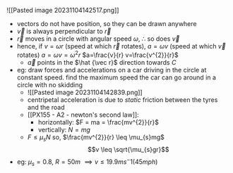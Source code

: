 ![[Pasted image 20231104142517.png]]
- vectors do not have position, so they can be drawn anywhere
- $\vec v$ is always perpendicular to $\vec r$
- $\vec r$ moves in a circle with angular speed $\omega, \; \therefore$ so does $\vec v$ 
- hence, if $v=\omega r$ (speed at which $\vec r$ rotates), $a=\omega v$ (speed at which $\vec v$ rotates) 
		$a=\omega v = \omega^{2}r$
		$a=\frac{v}{r} v=\frac{v^{2}}{r}$ 
	- $\vec a$ points in the $\hat {\vec r}$ direction towards $C$
- eg: draw forces and accelerations on a car driving in the circle at constant speed. find the maximum speed the car can go around in a circle with no skidding
	- ![[Pasted image 20231104142839.png]]
	- centripetal acceleration is due to *static* friction between the tyres and the road
	- [[PX155 - A2 - newton's second law]]: 
		- horizontally: $F = ma = \frac{mv^{2}}{r}$
		- vertically: $N = mg$
	- $F \leq \mu_{s}N$
		so, $\frac{mv^{2}}{r} \leq \mu_{s}mg$
	$$v \leq \sqrt{\mu_{s}gr}$$
- eg: $\mu_{s}=0.8$, $R=50m$ $\implies v \leq 19.9ms^-1(45mph)$
